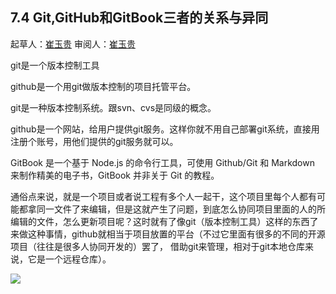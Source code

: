 ## 7.4 Git,GitHub和GitBook三者的关系与异同

起草人：[崔玉贵](mailto:cuiyg14@lzu.edu.cn) 审阅人：[崔玉贵](mailto:cuiyg14@lzu.edu.cn)

git是一个版本控制工具

github是一个用git做版本控制的项目托管平台。

git是一种版本控制系统。跟svn、cvs是同级的概念。

github是一个网站，给用户提供git服务。这样你就不用自己部署git系统，直接用注册个账号，用他们提供的git服务就可以。

GitBook 是一个基于 Node.js 的命令行工具，可使用 Github/Git 和 Markdown 来制作精美的电子书，GitBook 并非关于 Git 的教程。

通俗点来说，就是一个项目或者说工程有多个人一起干，这个项目里每个人都有可能都拿同一文件了来编辑，但是这就产生了问题，到底怎么协同项目里面的人的所编辑的文件，怎么更新项目呢？这时就有了像git（版本控制工具）这样的东西了来做这种事情，github就相当于项目放置的平台（不过它里面有很多的不同的开源项目（往往是很多人协同开发的）罢了， 借助git来管理，相对于git本地仓库来说，它是一个远程仓库）。

![](/assets/images/chp1/4.jpg)
